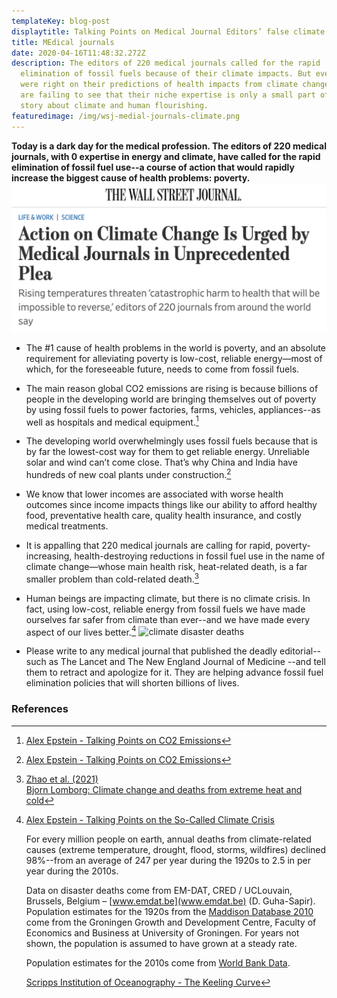 ```yaml
---
templateKey: blog-post
displaytitle: Talking Points on Medical Journal Editors’ false climate narrative
title: MEdical journals
date: 2020-04-16T11:48:32.272Z
description: The editors of 220 medical journals called for the rapid
  elimination of fossil fuels because of their climate impacts. But even if they
  were right on their predictions of health impacts from climate change, they
  are failing to see that their niche expertise is only a small part of the
  story about climate and human flourishing.
featuredimage: /img/wsj-medial-journals-climate.png
---
```

**Today is a dark day for the medical profession. The editors of 220 medical journals, with 0 expertise in energy and climate, have called for the rapid elimination of fossil fuel use--a course of action that would rapidly increase the biggest cause of health problems: poverty.**
![Medical journals urge climate action](static/img/wsj-medial-journals-climate.png)

- ​​The #1 cause of health problems in the world is poverty, and an absolute requirement for alleviating poverty is low-cost, reliable energy—most of which, for the foreseeable future, needs to come from fossil fuels.

- The main reason global CO2 emissions are rising is because billions of people in the developing world are bringing themselves out of poverty by using fossil fuels to power factories, farms, vehicles, appliances--as well as hospitals and medical equipment.[^1]

- The developing world overwhelmingly uses fossil fuels because that is by far the lowest-cost way for them to get reliable energy. Unreliable solar and wind can’t come close. That’s why China and India have hundreds of new coal plants under construction.[^2]

- We know that lower incomes are associated with worse health outcomes since income impacts things like our ability to afford healthy food, preventative health care, quality health insurance, and costly medical treatments.

- It is appalling that 220 medical journals are calling for rapid, poverty-increasing, health-destroying reductions in fossil fuel use in the name of climate change—whose main health risk, heat-related death, is a far smaller problem than cold-related death.[^3]

- Human beings are impacting climate, but there is no climate crisis. In fact, using low-cost, reliable energy from fossil fuels we have made ourselves far safer from climate than ever--and we have made every aspect of our lives better.[^4]
![climate disaster deaths](/img/art-03-more-fossil-fuel-use-plummeting-climate-related-disaster-deaths.png)

- Please write to any medical journal that published the deadly editorial--such as The Lancet and The New England Journal of Medicine --and tell them to retract and apologize for it. They are helping advance fossil fuel elimination policies that will shorten billions of lives. 


### References

[^1]: [Alex Epstein - Talking Points on CO2 Emissions](https://energytalkingpoints.com/co2-emissions/)

[^2]: [Alex Epstein - Talking Points on CO2 Emissions](https://energytalkingpoints.com/co2-emissions/)

[^3]:
    [Zhao et al. (2021)](https://doi.org/10.1016/S2542-5196(21)00081-4)\
    [Bjorn Lomborg: Climate change and deaths from extreme heat and cold](https://financialpost.com/opinion/bjorn-lomborg-climate-change-and-deaths-from-extreme-heat-and-cold)

[^4]:
    [Alex Epstein - Talking Points on the So-Called Climate Crisis](https://energytalkingpoints.com/climate-crisis/)

    For every million people on earth, annual deaths from climate-related causes (extreme temperature, drought, flood, storms, wildfires) declined 98%--from an average of 247 per year during the 1920s to 2.5 in per year during the 2010s.

    Data on disaster deaths come from EM-DAT, CRED / UCLouvain, Brussels, Belgium – [www.emdat.be](www.emdat.be) (D. Guha-Sapir).
    Population estimates for the 1920s from the [Maddison Database 2010](https://www.rug.nl/ggdc/historicaldevelopment/maddison/releases/maddison-database-2010) come from the Groningen Growth and Development Centre, Faculty of Economics and Business at University of Groningen. For years not shown, the population is assumed to have grown at a steady rate.


    Population estimates for the 2010s come from [World Bank Data](https://data.worldbank.org/indicator/SP.POP.TOTL).

    [Scripps Institution of Oceanography - The Keeling Curve](https://keelingcurve.ucsd.edu/)